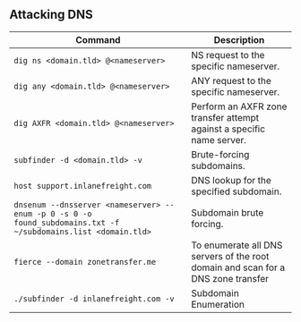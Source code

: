 ## Attacking DNS

|**Command**|**Description**|
|-|-|
| `dig ns <domain.tld> @<nameserver>` | NS request to the specific nameserver. |
| `dig any <domain.tld> @<nameserver>` | ANY request to the specific nameserver. |
| `dig AXFR <domain.tld> @<nameserver>` | Perform an AXFR zone transfer attempt against a specific name server. |
| `subfinder -d <domain.tld> -v` | Brute-forcing subdomains. |
| `host support.inlanefreight.com` | DNS lookup for the specified subdomain. |
| `dnsenum --dnsserver <nameserver> --enum -p 0 -s 0 -o found_subdomains.txt -f ~/subdomains.list <domain.tld>` | Subdomain brute forcing. |
| `fierce --domain zonetransfer.me` | To enumerate all DNS servers of the root domain and scan for a DNS zone transfer |
| `./subfinder -d inlanefreight.com -v` | Subdomain Enumeration |
